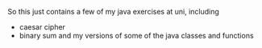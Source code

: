 So this just contains a few of my java exercises at uni, including
- caesar cipher
- binary sum
and my versions of some of the java classes and functions
